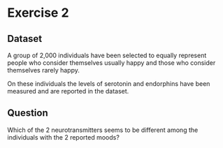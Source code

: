 # Exercise 2

## Dataset

A group of 2,000 individuals have been selected to equally represent people who consider themselves usually happy and those who consider themselves rarely happy.

On these individuals the levels of serotonin and endorphins have been measured and are reported in the dataset.


## Question

Which of the 2 neurotransmitters seems to be different among the individuals with the 2 reported moods?